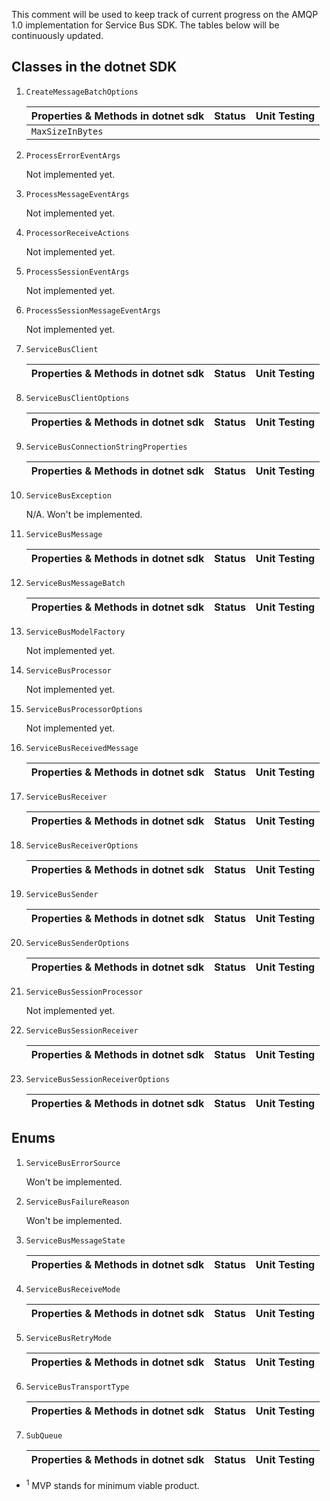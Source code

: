 This comment will be used to keep track of current progress on the AMQP 1.0 implementation for
Service Bus SDK. The tables below will be continuously updated.

## Classes in the dotnet SDK

1. `CreateMessageBatchOptions`

    | Properties & Methods in dotnet sdk | Status | Unit Testing |
    | ---------------------------------- | ------ | ------------ |
    | `MaxSizeInBytes`                   |        |              |

2. `ProcessErrorEventArgs`

    Not implemented yet.

3. `ProcessMessageEventArgs`

    Not implemented yet.

4. `ProcessorReceiveActions`

    Not implemented yet.

5. `ProcessSessionEventArgs`

    Not implemented yet.

6. `ProcessSessionMessageEventArgs`

    Not implemented yet.

7. `ServiceBusClient`

    | Properties & Methods in dotnet sdk | Status | Unit Testing |
    | ---------------------------------- | ------ | ------------ |

8. `ServiceBusClientOptions`

    | Properties & Methods in dotnet sdk | Status | Unit Testing |
    | ---------------------------------- | ------ | ------------ |

9. `ServiceBusConnectionStringProperties`

    | Properties & Methods in dotnet sdk | Status | Unit Testing |
    | ---------------------------------- | ------ | ------------ |

10. `ServiceBusException`

    N/A. Won't be implemented.

11. `ServiceBusMessage`

    | Properties & Methods in dotnet sdk | Status | Unit Testing |
    | ---------------------------------- | ------ | ------------ |

12. `ServiceBusMessageBatch`

    | Properties & Methods in dotnet sdk | Status | Unit Testing |
    | ---------------------------------- | ------ | ------------ |

13. `ServiceBusModelFactory`

    Not implemented yet.

14. `ServiceBusProcessor`

    Not implemented yet.

15. `ServiceBusProcessorOptions`

    Not implemented yet.

16. `ServiceBusReceivedMessage`

    | Properties & Methods in dotnet sdk | Status | Unit Testing |
    | ---------------------------------- | ------ | ------------ |

17. `ServiceBusReceiver`

    | Properties & Methods in dotnet sdk | Status | Unit Testing |
    | ---------------------------------- | ------ | ------------ |

18. `ServiceBusReceiverOptions`

    | Properties & Methods in dotnet sdk | Status | Unit Testing |
    | ---------------------------------- | ------ | ------------ |

19. `ServiceBusSender`

    | Properties & Methods in dotnet sdk | Status | Unit Testing |
    | ---------------------------------- | ------ | ------------ |

20. `ServiceBusSenderOptions`

    | Properties & Methods in dotnet sdk | Status | Unit Testing |
    | ---------------------------------- | ------ | ------------ |

21. `ServiceBusSessionProcessor`

    Not implemented yet.

22. `ServiceBusSessionReceiver`

    | Properties & Methods in dotnet sdk | Status | Unit Testing |
    | ---------------------------------- | ------ | ------------ |

23. `ServiceBusSessionReceiverOptions`

    | Properties & Methods in dotnet sdk | Status | Unit Testing |
    | ---------------------------------- | ------ | ------------ |

## Enums

1. `ServiceBusErrorSource`

    Won't be implemented.

2. `ServiceBusFailureReason`

    Won't be implemented.

3. `ServiceBusMessageState`

    | Properties & Methods in dotnet sdk | Status | Unit Testing |
    | ---------------------------------- | ------ | ------------ |

4. `ServiceBusReceiveMode`

    | Properties & Methods in dotnet sdk | Status | Unit Testing |
    | ---------------------------------- | ------ | ------------ |

5. `ServiceBusRetryMode`

    | Properties & Methods in dotnet sdk | Status | Unit Testing |
    | ---------------------------------- | ------ | ------------ |

6. `ServiceBusTransportType`

    | Properties & Methods in dotnet sdk | Status | Unit Testing |
    | ---------------------------------- | ------ | ------------ |

7. `SubQueue`

    | Properties & Methods in dotnet sdk | Status | Unit Testing |
    | ---------------------------------- | ------ | ------------ |

* <sup>1</sup> MVP stands for minimum viable product.
